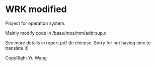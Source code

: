 # WRK modified

  Project for operation system.

  Mainly modify code in /base/ntos/mm/addrsup.c

  See more details in report.pdf (In chinese. Sorry for not having time to translate it) 
  
  CopyRight Yu Wang
